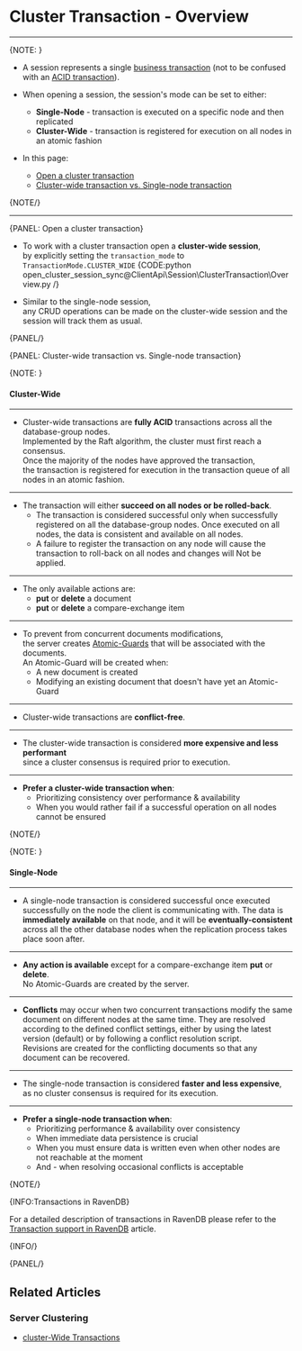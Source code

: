 # Cluster Transaction - Overview

---

{NOTE: }

* A session represents a single [business transaction](https://martinfowler.com/eaaCatalog/unitOfWork.html) (not to be confused with an [ACID transaction](../../../client-api/faq/transaction-support)).  
 
* When opening a session, the session's mode can be set to either:  
    * __Single-Node__ - transaction is executed on a specific node and then replicated
    * __Cluster-Wide__ - transaction is registered for execution on all nodes in an atomic fashion

* In this page:  
    * [Open a cluster transaction](../../../client-api/session/cluster-transaction/overview#open-a-cluster-transaction)
    * [Cluster-wide transaction vs. Single-node transaction](../../../client-api/session/cluster-transaction/overview#cluster-wide-transaction-vs.-single-node-transaction)
     
{NOTE/}

---

{PANEL: Open a cluster transaction}

* To work with a cluster transaction open a __cluster-wide session__,  
  by explicitly setting the `transaction_mode` to `TransactionMode.CLUSTER_WIDE`
  {CODE:python open_cluster_session_sync@ClientApi\Session\ClusterTransaction\Overview.py /}

* Similar to the single-node session,  
  any CRUD operations can be made on the cluster-wide session and the session will track them as usual.

{PANEL/}

{PANEL: Cluster-wide transaction vs. Single-node transaction}

{NOTE: }
#### Cluster-Wide
---

* Cluster-wide transactions are __fully ACID__ transactions across all the database-group nodes.  
  Implemented by the Raft algorithm, the cluster must first reach a consensus.  
  Once the majority of the nodes have approved the transaction,  
  the transaction is registered for execution in the transaction queue of all nodes in an atomic fashion.  

---

* The transaction will either __succeed on all nodes or be rolled-back__.
    * The transaction is considered successful only when successfully registered on all the database-group nodes.
      Once executed on all nodes, the data is consistent and available on all nodes.  
    * A failure to register the transaction on any node will cause the transaction to roll-back on all nodes and changes will Not be applied.

---

* The only available actions are:
    * **put** or **delete** a document
    * **put** or **delete** a compare-exchange item

---

* To prevent from concurrent documents modifications,  
  the server creates [Atomic-Guards](../../../client-api/session/cluster-transaction/atomic-guards) that will be associated with the documents.  
  An Atomic-Guard will be created when:
    * A new document is created
    * Modifying an existing document that doesn't have yet an Atomic-Guard

---

* Cluster-wide transactions are __conflict-free__.

---

* The cluster-wide transaction is considered __more expensive and less performant__  
  since a cluster consensus is required prior to execution.  

---

* __Prefer a cluster-wide transaction when__:
    * Prioritizing consistency over performance & availability
    * When you would rather fail if a successful operation on all nodes cannot be ensured

{NOTE/}

{NOTE: }
#### Single-Node
---

* A single-node transaction is considered successful once executed successfully on the node the client is communicating with.
  The data is __immediately available__ on that node, and it will be __eventually-consistent__ across all the other database nodes when the replication process takes place soon after.

---

* __Any action is available__ except for a compare-exchange item **put** or **delete**.  
  No Atomic-Guards are created by the server.

---

* __Conflicts__ may occur when two concurrent transactions modify the same document on different nodes at the same time.
  They are resolved according to the defined conflict settings, either by using the latest version (default) or by following a conflict resolution script.  
  Revisions are created for the conflicting documents so that any document can be recovered.

---

* The single-node transaction is considered __faster and less expensive__,  
  as no cluster consensus is required for its execution.

---

* __Prefer a single-node transaction when__:  
    * Prioritizing performance & availability over consistency
    * When immediate data persistence is crucial
    * When you must ensure data is written even when other nodes are not reachable at the moment
    * And - when resolving occasional conflicts is acceptable

{NOTE/}

{INFO:Transactions in RavenDB}

For a detailed description of transactions in RavenDB please refer to the [Transaction support in RavenDB](../../client-api/faq/transaction-support) article.

{INFO/}

{PANEL/}

## Related Articles

### Server Clustering

- [cluster-Wide Transactions](../../../server/clustering/cluster-transactions)


